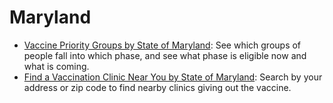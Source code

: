 # Maryland
- [Vaccine Priority Groups by State of Maryland](https://covidlink.maryland.gov/content/vaccine/): See which groups of people fall into which phase, and see what phase is eligible now and what is coming.
- [Find a Vaccination Clinic Near You by State of Maryland](https://coronavirus.maryland.gov/pages/vaccine): Search by your address or zip code to find nearby clinics giving out the vaccine.
